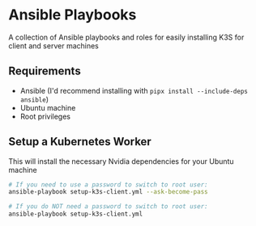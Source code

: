 # Ansible Playbooks

A collection of Ansible playbooks and roles for easily installing K3S for client and server machines

## Requirements

- Ansible (I'd recommend installing with `pipx install --include-deps ansible`)
- Ubuntu machine
- Root privileges

## Setup a Kubernetes Worker

This will install the necessary Nvidia dependencies for your Ubuntu machine

```bash
# If you need to use a password to switch to root user:
ansible-playbook setup-k3s-client.yml --ask-become-pass

# If you do NOT need a password to switch to root user:
ansible-playbook setup-k3s-client.yml
```